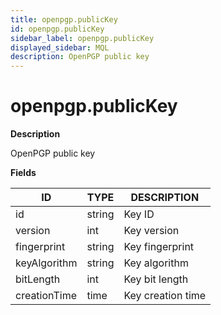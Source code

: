 ```yaml
---
title: openpgp.publicKey
id: openpgp.publicKey
sidebar_label: openpgp.publicKey
displayed_sidebar: MQL
description: OpenPGP public key
---
```


# openpgp.publicKey

**Description**

OpenPGP public key

**Fields**

| ID           | TYPE   | DESCRIPTION       |
| ------------ | ------ | ----------------- |
| id           | string | Key ID            |
| version      | int    | Key version       |
| fingerprint  | string | Key fingerprint   |
| keyAlgorithm | string | Key algorithm     |
| bitLength    | int    | Key bit length    |
| creationTime | time   | Key creation time |
